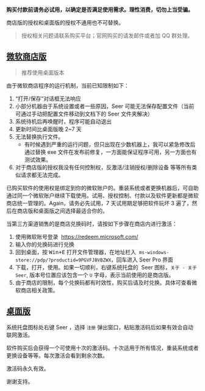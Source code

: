 **购买付款前请务必试用，以确定是否满足使用需求。理性消费，切勿上当受骗。**

商店版的授权和桌面版的授权不通用也不可替换。
> 授权相关问题请联系购买平台；官网购买的请发邮件或者加 QQ 群处理。

## [微软商店版](http://www.1218.io/seer/order-cn-store.html)

> 推荐使用桌面版本

由于微软商店程序的运行机制，当前已知限制如下：

1. “打开/保存“对话框无法响应
2. 小部分机器由于系统设置或者一些原因，Seer 可能无法保存配置文件（当前可通过手动把配置文件移动到文档下的 Seer 文件夹解决）
3. 系统待机后再唤醒时，程序可能自动退出
4. 更新时间比桌面版晚 2~7 天
5. 无法替换执行文件。
   - 有时候遇到严重的运行问题，但只出现在少数机器上，我可以紧急修改后通过替换 exe 文件在发布前修复，一方面能保证程序可用，另一方面也有测试效果。
6. 对于商店版的授权我没有任何控制权，反激活/注销授权/删除设备 等等所有类似请求都无法完成。

已购买软件的使用权是绑定到你的微软账户的。重装系统或者更换机器后，可自助通过同一个微软账户继续下载使用。试用、授权控制、付款以及软件更新都是微软商店统一管理的。Again，请务必先试用，7 天试用期足够把软件玩坏 3 遍了，然后在商店版和桌面版之间选择最适合你的。

当第三方渠道销售的是商店兑换码时，请按如下步骤在商店内进行激活：

1. 使用微软账号登录  https://redeem.microsoft.com/
2. 输入你的兑换码进行兑换
3. 回到桌面，按 <kbd>Win+E</kbd> 打开文件管理器，在地址栏入  `ms-windows-store://pdp/?productid=9PGVFJBVBZWX`，回车进入 Seer Pro 界面
4. 下载，打开，使用。如果一切顺利，右键系统托盘的  Seer 图标，`关于 - 关于 Seer`, 版本号位置应该包含一个 `U` 字母，表示当前使用的是商店版。
5. 由于商店的限制，每个兑换码都有时效性，购买后请及时兑换。具体可查看微软商店相关政策。

## [桌面版](http://www.1218.io/seer/order-cn.html)

系统托盘图标处右键 Seer ，选择 `注册` 弹出窗口，粘贴激活码后如果有效会自动联网激活。

软件购买后会获得一个可使用十次的激活码。十次适用于所有情况，重装系统或者更换设备等等。每次激活会看到剩余次数。

激活码永久有效。

谢谢支持。
